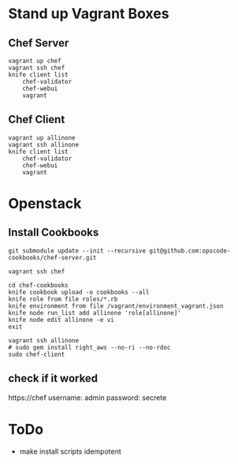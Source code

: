 Stand up Vagrant Boxes
======================

Chef Server
-----------

    vagrant up chef
    vagrant ssh chef
    knife client list
        chef-validator
        chef-webui
        vagrant

Chef Client
-----------

    vagrant up allinone
    vagrant ssh allinone
    knife client list
        chef-validator
        chef-webui
        vagrant



Openstack
=========

Install Cookbooks
-----------------

    git submodule update --init --recursive git@github.com:opscode-cookbooks/chef-server.git

    vagrant ssh chef

    cd chef-cookbooks
    knife cookbook upload -o cookbooks --all
    knife role from file roles/*.rb
    knife environment from file /vagrant/environment_vagrant.json
    knife node run_list add allinone 'role[allinone]'
    knife node edit allinone -e vi
    exit

    vagrant ssh allinone
    # sudo gem install right_aws --no-ri --no-rdoc
    sudo chef-client

check if it worked
------------------

https://chef
username: admin
password: secrete

ToDo
====

* make install scripts idempotent